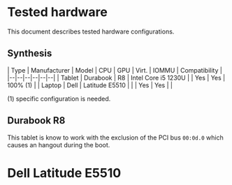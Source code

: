 # Tested hardware

This document describes tested hardware configurations.

## Synthesis

| Type | Manufacturer | Model | CPU | GPU | Virt. | IOMMU | Compatibility |
|--|--|--|--|--|--|
| Tablet | Durabook | R8 | Intel Core i5 1230U | | Yes | Yes | 100% (1) |
| Laptop | Dell | Latitude E5510 | | | Yes | Yes | |

(1) specific configuration is needed.

## Durabook R8

This tablet is know to work with the exclusion of the PCI bus `00:0d.0` which causes an hangout during the boot.

# Dell Latitude E5510